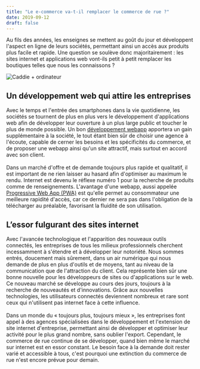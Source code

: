 ```yaml
---
title: "Le e-commerce va-t-il remplacer le commerce de rue ?"
date: 2019-09-12
draft: false
---
```


Au fils des ann&eacute;es, les enseignes se mettent au go&ucirc;t du jour et d&eacute;veloppent l'aspect en ligne de leurs soci&eacute;t&eacute;s, permettant ainsi un acc&egrave;s aux produits plus facile et rapide. Une question se soul&egrave;ve donc majoritairement : les sites internet et applications web vont-ils petit &agrave; petit remplacer les boutiques telles que nous les connaissons&nbsp;?

![Caddie + ordinateur](/images/e-commerce/mini-caddie-devant-un-ordinateur.jpg)

## Un d&eacute;veloppement web qui attire les entreprises

Avec le temps et l'entr&eacute;e des smartphones dans la vie quotidienne, les soci&eacute;t&eacute;s se tournent de plus en plus vers le d&eacute;veloppement d'applications web afin de d&eacute;velopper leur ouverture &agrave; un plus large public et toucher le plus de monde possible. Un bon <a href="https://adeliom.com/developpement-web/">d&eacute;veloppement webapp</a> apportera un gain suppl&eacute;mentaire &agrave; la soci&eacute;t&eacute;, le tout &eacute;tant bien s&ucirc;r de choisir une agence &agrave; l'&eacute;coute, capable de cerner les besoins et les sp&eacute;cificit&eacute;s du commerce, et de proposer une webapp ainsi qu'un site attractif, mais surtout en accord avec son client.  <br /><br /> Dans un march&eacute; d'offre et de demande toujours plus rapide et qualitatif, il est important de ne rien laisser au hasard afin d'optimiser au maximum le rendu. Internet est devenu le r&eacute;flexe num&eacute;ro 1 pour la recherche de produits comme de renseignements. L'avantage d'une webapp, aussi appel&eacute;e <a href="https://developers.google.com/web/progressive-web-apps/">Progressive Web App (PWA)</a> est qu'elle permet au consommateur une meilleure rapidit&eacute; d'acc&egrave;s, car ce dernier ne sera pas dans l'obligation de la t&eacute;l&eacute;charger au pr&eacute;alable, favorisant la fluidit&eacute; de son utilisation.

## L&rsquo;essor fulgurant des sites internet

Avec l'avanc&eacute;e technologique et l'apparition des nouveaux outils connect&eacute;s, les entreprises de tous les milieux professionnels cherchent incessamment &agrave; s'&eacute;tendre et &agrave; d&eacute;velopper leur notori&eacute;t&eacute;. Nous sommes entr&eacute;s, doucement mais s&ucirc;rement, dans un air num&eacute;rique qui nous demande de plus en plus d'outils et de moyens, tant au niveau de la communication que de l'attraction du client. Cela repr&eacute;sente bien s&ucirc;r une bonne nouvelle pour les d&eacute;veloppeurs de sites ou d'applications sur le web. Ce nouveau march&eacute; se d&eacute;veloppe au cours des jours, toujours &agrave; la recherche de nouveaut&eacute;s et d'innovations. Gr&acirc;ce aux nouvelles technologies, les utilisateurs connect&eacute;s deviennent nombreux et rare sont ceux qui n'utilisent pas internet face &agrave; cette influence.   <br /><br /> Dans un monde du &laquo;&nbsp;toujours plus, toujours mieux&nbsp;&raquo;, les entreprises font appel &agrave; des agences sp&eacute;cialis&eacute;es dans le d&eacute;veloppement et l'extension de site internet d'entreprise, permettant ainsi de d&eacute;velopper et optimiser leur activit&eacute; pour le plus grand nombre, sans oublier l'export. Cependant, le commerce de rue continue de se d&eacute;velopper, quand bien m&ecirc;me le march&eacute; sur internet est en essor constant. Le besoin face &agrave; la demande doit rester vari&eacute; et accessible &agrave; tous, c'est pourquoi une extinction du commerce de rue n'est encore pr&eacute;vue pour demain.
